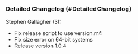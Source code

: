 ### Detailed Changelog {#DetailedChangelog}

Stephen Gallagher (3):

-   Fix release script to use version.m4
-   Fix size error on 64-bit systems
-   Release version 1.0.4

